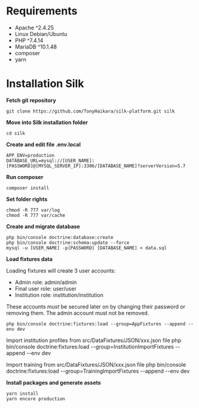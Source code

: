 Requirements
============

 - Apache ^2.4.25
 - Linux Debian/Ubuntu
 - PHP ^7.4.14
 - MariaDB ^10.1.48
 - composer
 - yarn

# Installation Silk
**Fetch git repository**

    git clone https://github.com/TonyHaikara/silk-platform.git silk

**Move into Silk installation folder**

    cd silk

**Create and edit file .env.local**

    APP_ENV=production
    DATABASE_URL=mysql://[USER_NAME]:[PASSWORD]@[MYSQL_SERVER_IP]:3306/[DATABASE_NAME]?serverVersion=5.7

**Run composer**

    composer install

**Set folder rights**

    chmod -R 777 var/log
    chmod -R 777 var/cache

**Create and migrate database**

    php bin/console doctrine:database:create
    php bin/console doctrine:schema:update --force
    mysql -u [USER_NAME] -p[PASSWORD] [DATABASE_NAME] < data.sql

**Load fixtures data**

Loading fixtures will create 3 user accounts:
- Admin role: admin/admin
- Final user role: user/user
- Institution role: institution/institution

These accounts *must* be secured later on by changing their password or removing them. The admin account must not be removed.

    php bin/console doctrine:fixtures:load --group=AppFixtures --append --env dev

Import institution profiles from src/DataFixtures/JSON/xxx.json file
    php bin/console doctrine:fixtures:load --group=InstitutionImportFixtures --append --env dev

Import training from src/DataFixtures/JSON/xxx.json file
    php bin/console doctrine:fixtures:load --group=TrainingImportFixtures --append --env dev

**Install packages and generate assets**

    yarn install
    yarn encore production
